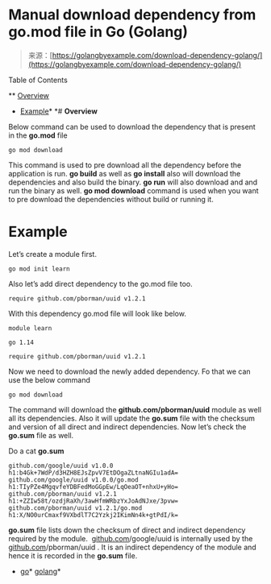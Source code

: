 <!--yml
category: 未分类
date: 2024-10-13 06:29:18
-->

# Manual download dependency from go.mod file in Go (Golang)

> 来源：[https://golangbyexample.com/download-dependency-golang/](https://golangbyexample.com/download-dependency-golang/)

Table of Contents

 **   [Overview](#Overview "Overview")
*   [Example](#Example "Example")*  *# **Overview**

Below command can be used to download the dependency that is present in the **go.mod** file

```
go mod download
```

This command is used to pre download all the dependency before the application is run. **go build** as well as **go install** also will download the dependencies and also build the binary. **go run** will also download and and run the binary as well. **go mod download** command is used when you want to pre download the dependencies without build or running it.

# **Example**

Let’s create a module first.

```
go mod init learn
```

Also let’s add direct dependency to the go.mod file too.

```
require github.com/pborman/uuid v1.2.1
```

With this dependency go.mod file will look like below.

```
module learn

go 1.14

require github.com/pborman/uuid v1.2.1
```

Now we need to download the newly added dependency. Fo that we can use the below command

```
go mod download
```

The command will download the **github.com/pborman/uuid** module as well all its dependencies. Also it will update the **go.sum** file with the checksum and version of all direct and indirect dependencies. Now let’s check the **go.sum** file as well.

Do a cat **go.sum**

```
github.com/google/uuid v1.0.0 h1:b4Gk+7WdP/d3HZH8EJsZpvV7EtDOgaZLtnaNGIu1adA=
github.com/google/uuid v1.0.0/go.mod h1:TIyPZe4MgqvfeYDBFedMoGGpEw/LqOeaOT+nhxU+yHo=
github.com/pborman/uuid v1.2.1 h1:+ZZIw58t/ozdjRaXh/3awHfmWRbzYxJoAdNJxe/3pvw=
github.com/pborman/uuid v1.2.1/go.mod h1:X/NO0urCmaxf9VXbdlT7C2Yzkj2IKimNn4k+gtPdI/k=
```

**go.sum** file lists down the checksum of direct and indirect dependency required by the module.  [github.com](http://github.com)/google/uuid is internally used by the [github.com](http://github.com)/pborman/uuid . It is an indirect dependency of the module and hence it is recorded in the **go.sum** file.

*   [go](https://golangbyexample.com/tag/go/)*   [golang](https://golangbyexample.com/tag/golang/)*